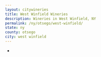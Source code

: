 ```yaml
---
layout: citywineries
title: West Winfield Wineries
description: Wineries in West Winfield, NY
permalink: /ny/otsego/west-winfield/
state: ny
county: otsego
city: west winfield
---
```

-
